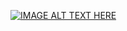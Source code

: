 [![IMAGE ALT TEXT HERE](https://img.youtube.com/vi/h8SLSkEOfD8/0.jpg)](https://www.youtube.com/watch?v=h8SLSkEOfD8)
